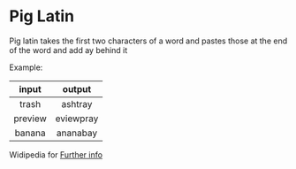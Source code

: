 # Pig Latin
Pig latin takes the first two characters of a word and pastes those at the end of the word and add ay behind it

Example:

|  input  |  output   |
|   :-:   |    :-:    | 
| trash   | ashtray   |
| preview | eviewpray |
| banana  | ananabay  |

Widipedia for [Further info](https://en.wikipedia.org/wiki/Pig_Latin)
